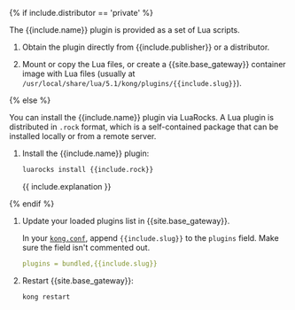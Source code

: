 
{% if include.distributor == 'private' %}

The {{include.name}} plugin is provided as a set of Lua scripts.

1. Obtain the plugin directly from {{include.publisher}} or a distributor.

1. Mount or copy the Lua files, or create a {{site.base_gateway}} container image with Lua files (usually at `/usr/local/share/lua/5.1/kong/plugins/{{include.slug}}`).

{% else %}

You can install the {{include.name}} plugin via LuaRocks.
A Lua plugin is distributed in `.rock` format, which is
a self-contained package that can be installed locally or from a remote server.

1. Install the {{include.name}} plugin:

   ```sh
   luarocks install {{include.rock}}
   ```

   {{ include.explanation }}

{% endif %}

1. Update your loaded plugins list in {{site.base_gateway}}.

   In your [`kong.conf`](/gateway/configuration/), append `{{include.slug}}` to the `plugins` field. Make sure the field isn't commented out.

   ```yaml
   plugins = bundled,{{include.slug}}
   ```

1. Restart {{site.base_gateway}}:

   ```sh
   kong restart
   ```
